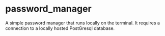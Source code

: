 # password_manager
A simple password manager that runs locally on the terminal.
It requires a connection to a locally hosted PostGresql database.
